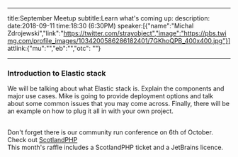 ----
title:September Meetup
subtitle:Learn what's coming up:
description:
date:2018-09-11
time:18:30 (6:30PM)
speaker:[{"name":"Michal Zdrojewski","link":"https://twitter.com/strayobject","image":"https://pbs.twimg.com/profile_images/1034200586286182401/7GKhoQPB_400x400.jpg"}]
attlink:{"mu":"","eb":"","otc": ""}

----

### Introduction to Elastic stack

We will be talking about what Elastic stack is. Explain the components and major use cases.
Mike is going to provide deployment options and talk about some common issues that you may come across.
Finally, there will be an example on how to plug it all in with your own project.
<br/>
<br/>

Don't forget there is our community run conference on 6th of October. Check out [ScotlandPHP](https://conference.scotlandphp.co.uk/)
<br/>
This month's raffle includes a ScotlandPHP ticket and a JetBrains licence.
 
